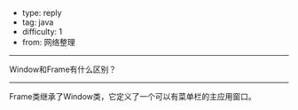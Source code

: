- type: reply
- tag: java
- difficulty:  1
- from: 网络整理

--------

Window和Frame有什么区别？

---------

Frame类继承了Window类，它定义了一个可以有菜单栏的主应用窗口。

